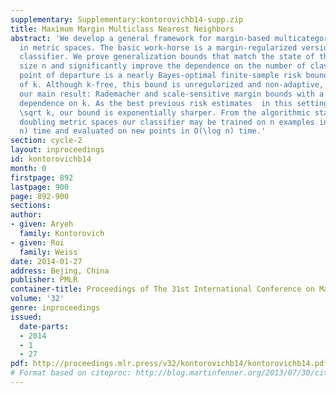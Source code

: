 ```yaml
---
supplementary: Supplementary:kontorovichb14-supp.zip
title: Maximum Margin Multiclass Nearest Neighbors
abstract: 'We develop a general framework for margin-based multicategory classification
  in metric spaces. The basic work-horse is a margin-regularized version of the nearest-neighbor
  classifier. We prove generalization bounds that match the state of the art in sample
  size n and significantly improve the dependence on the number of classes k. Our
  point of departure is a nearly Bayes-optimal finite-sample risk bound independent
  of k. Although k-free, this bound is unregularized and non-adaptive, which motivates
  our main result: Rademacher and scale-sensitive margin bounds with a logarithmic
  dependence on k. As the best previous risk estimates  in this setting were of order
  \sqrt k, our bound is exponentially sharper. From the algorithmic standpoint, in
  doubling metric spaces our classifier may be trained on n examples in  O(n^2\log
  n) time and evaluated on new points in O(\log n) time.'
section: cycle-2
layout: inproceedings
id: kontorovichb14
month: 0
firstpage: 892
lastpage: 900
page: 892-900
sections: 
author:
- given: Aryeh
  family: Kontorovich
- given: Roi
  family: Weiss
date: 2014-01-27
address: Bejing, China
publisher: PMLR
container-title: Proceedings of The 31st International Conference on Machine Learning
volume: '32'
genre: inproceedings
issued:
  date-parts:
  - 2014
  - 1
  - 27
pdf: http://proceedings.mlr.press/v32/kontorovichb14/kontorovichb14.pdf
# Format based on citeproc: http://blog.martinfenner.org/2013/07/30/citeproc-yaml-for-bibliographies/
---
```

